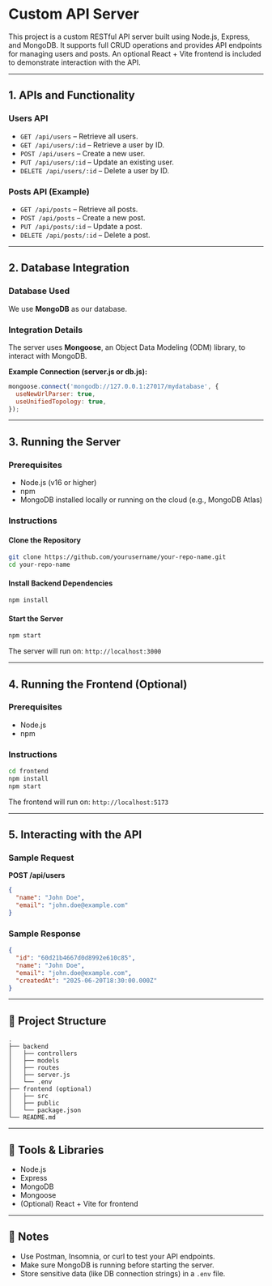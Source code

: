 # Custom API Server

This project is a custom RESTful API server built using Node.js, Express, and MongoDB. It supports full CRUD operations and provides API endpoints for managing users and posts. An optional React + Vite frontend is included to demonstrate interaction with the API.

---

## 1. APIs and Functionality

### Users API

- `GET /api/users` – Retrieve all users.
- `GET /api/users/:id` – Retrieve a user by ID.
- `POST /api/users` – Create a new user.
- `PUT /api/users/:id` – Update an existing user.
- `DELETE /api/users/:id` – Delete a user by ID.

### Posts API (Example)

- `GET /api/posts` – Retrieve all posts.
- `POST /api/posts` – Create a new post.
- `PUT /api/posts/:id` – Update a post.
- `DELETE /api/posts/:id` – Delete a post.

---

## 2. Database Integration

### Database Used

We use **MongoDB** as our database.

### Integration Details

The server uses **Mongoose**, an Object Data Modeling (ODM) library, to interact with MongoDB.

**Example Connection (server.js or db.js):**

```js
mongoose.connect('mongodb://127.0.0.1:27017/mydatabase', {
  useNewUrlParser: true,
  useUnifiedTopology: true,
});
```

---

## 3. Running the Server

### Prerequisites

- Node.js (v16 or higher)
- npm
- MongoDB installed locally or running on the cloud (e.g., MongoDB Atlas)

### Instructions

#### Clone the Repository

```bash
git clone https://github.com/yourusername/your-repo-name.git
cd your-repo-name
```

#### Install Backend Dependencies

```bash
npm install
```

#### Start the Server

```bash
npm start
```

The server will run on: `http://localhost:3000`

---

## 4. Running the Frontend (Optional)

### Prerequisites

- Node.js
- npm

### Instructions

```bash
cd frontend
npm install
npm start
```

The frontend will run on: `http://localhost:5173`

---

## 5. Interacting with the API

### Sample Request

**POST /api/users**

```json
{
  "name": "John Doe",
  "email": "john.doe@example.com"
}
```

### Sample Response

```json
{
  "id": "60d21b4667d0d8992e610c85",
  "name": "John Doe",
  "email": "john.doe@example.com",
  "createdAt": "2025-06-20T18:30:00.000Z"
}
```

---

## 📁 Project Structure

```
.
├── backend
│   ├── controllers
│   ├── models
│   ├── routes
│   ├── server.js
│   └── .env
├── frontend (optional)
│   ├── src
│   ├── public
│   └── package.json
└── README.md
```

---

## 🔧 Tools & Libraries

- Node.js
- Express
- MongoDB
- Mongoose
- (Optional) React + Vite for frontend

---

## 📌 Notes

- Use Postman, Insomnia, or curl to test your API endpoints.
- Make sure MongoDB is running before starting the server.
- Store sensitive data (like DB connection strings) in a `.env` file.
